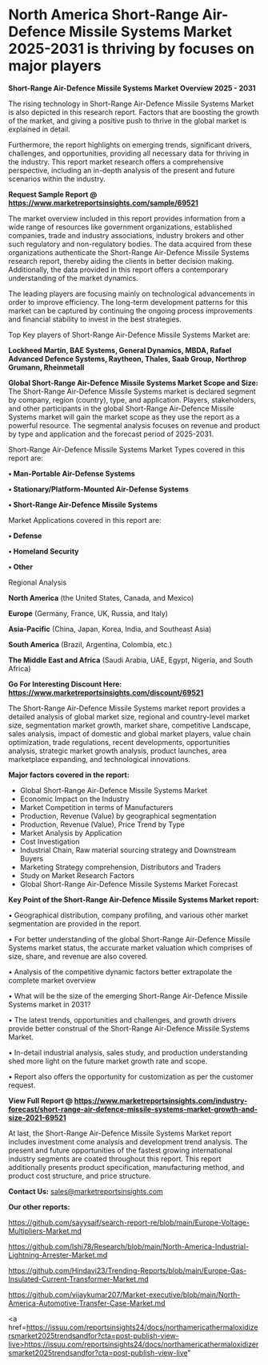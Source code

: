 # North America Short-Range Air-Defence Missile Systems Market 2025-2031 is thriving by focuses on major players

<Strong> Short-Range Air-Defence Missile Systems Market Overview 2025 - 2031</strong>

The rising technology in Short-Range Air-Defence Missile Systems Market is also depicted in this research report. Factors that are boosting the growth of the market, and giving a positive push to thrive in the global market is explained in detail.

Furthermore, the report highlights on emerging trends, significant drivers, challenges, and opportunities, providing all necessary data for thriving in the industry. This report market research offers a comprehensive perspective, including an in-depth analysis of the present and future scenarios within the industry.

<strong>Request Sample Report @ <a href=https://www.marketreportsinsights.com/sample/69521>https://www.marketreportsinsights.com/sample/69521</a></strong>

The market overview included in this report provides information from a wide range of resources like government organizations, established companies, trade and industry associations, industry brokers and other such regulatory and non-regulatory bodies. The data acquired from these organizations authenticate the Short-Range Air-Defence Missile Systems research report, thereby aiding the clients in better decision making. Additionally, the data provided in this report offers a contemporary understanding of the market dynamics.

The leading players are focusing mainly on technological advancements in order to improve efficiency. The long-term development patterns for this market can be captured by continuing the ongoing process improvements and financial stability to invest in the best strategies.

Top Key players of Short-Range Air-Defence Missile Systems Market are:

<strong>Lockheed Martin, BAE Systems, General Dynamics, MBDA, Rafael Advanced Defence Systems, Raytheon, Thales, Saab Group, Northrop Grumann, Rheinmetall</strong>

<strong><b>Global Short-Range Air-Defence Missile Systems Market Scope and Size:</b></strong>
The Short-Range Air-Defence Missile Systems market is declared segment by company, region (country), type, and application. Players, stakeholders, and other participants in the global Short-Range Air-Defence Missile Systems market will gain the market scope as they use the report as a powerful resource. The segmental analysis focuses on revenue and product by type and application and the forecast period of 2025-2031.

Short-Range Air-Defence Missile Systems Market Types covered in this report are:

<strong>• Man-Portable Air-Defense Systems

• Stationary/Platform-Mounted Air-Defense Systems

• Short-Range Air-Defence Missile Systems</strong>

Market Applications covered in this report are:

<strong>• Defense

• Homeland Security

• Other</strong> 

Regional Analysis

<strong>North America</strong> (the United States, Canada, and Mexico)

<strong>Europe</strong> (Germany, France, UK, Russia, and Italy)

<strong>Asia-Pacific</strong> (China, Japan, Korea, India, and Southeast Asia)

<strong>South America</strong> (Brazil, Argentina, Colombia, etc.)

<strong>The Middle East and Africa</strong> (Saudi Arabia, UAE, Egypt, Nigeria, and South Africa)

<strong>Go For Interesting Discount Here: <a href=https://www.marketreportsinsights.com/discount/69521>https://www.marketreportsinsights.com/discount/69521</a></strong>

The Short-Range Air-Defence Missile Systems market report provides a detailed analysis of global market size, regional and country-level market size, segmentation market growth, market share, competitive Landscape, sales analysis, impact of domestic and global market players, value chain optimization, trade regulations, recent developments, opportunities analysis, strategic market growth analysis, product launches, area marketplace expanding, and technological innovations.

<strong><b>Major factors covered in the report:</b></strong>
<ul>
  <li>Global Short-Range Air-Defence Missile Systems Market </li>
  <li>Economic Impact on the Industry</li>
  <li>Market Competition in terms of Manufacturers</li>
  <li>Production, Revenue (Value) by geographical segmentation</li>
  <li>Production, Revenue (Value), Price Trend by Type</li>
  <li>Market Analysis by Application</li>
  <li>Cost Investigation</li>
  <li>Industrial Chain, Raw material sourcing strategy and Downstream Buyers</li>
  <li>Marketing Strategy comprehension, Distributors and Traders</li>
  <li>Study on Market Research Factors</li>
  <li>Global Short-Range Air-Defence Missile Systems Market Forecast</li>
</ul>

<strong><b>Key Point of the Short-Range Air-Defence Missile Systems Market report:</b></strong>

• Geographical distribution, company profiling, and various other market segmentation are provided in the report.

• For better understanding of the global Short-Range Air-Defence Missile Systems market status, the accurate market valuation which comprises of size, share, and revenue are also covered.

• Analysis of the competitive dynamic factors better extrapolate the complete market overview

• What will be the size of the emerging Short-Range Air-Defence Missile Systems market in 2031?

• The latest trends, opportunities and challenges, and growth drivers provide better construal of the Short-Range Air-Defence Missile Systems Market.

• In-detail industrial analysis, sales study, and production understanding shed more light on the future market growth rate and scope.

• Report also offers the opportunity for customization as per the customer request.

<strong><b>View Full Report @ <a href=https://www.marketreportsinsights.com/industry-forecast/short-range-air-defence-missile-systems-market-growth-and-size-2021-69521>https://www.marketreportsinsights.com/industry-forecast/short-range-air-defence-missile-systems-market-growth-and-size-2021-69521</a></b></strong>


At last, the Short-Range Air-Defence Missile Systems Market report includes investment come analysis and development trend analysis. The present and future opportunities of the fastest growing international industry segments are coated throughout this report. This report additionally presents product specification, manufacturing method, and product cost structure, and price structure.

<strong>Contact Us:</strong>
sales@marketreportsinsights.com

<strong>Our other reports:</strong>

<a href=https://github.com/sayysaif/search-report-re/blob/main/Europe-Voltage-Multipliers-Market.md>https://github.com/sayysaif/search-report-re/blob/main/Europe-Voltage-Multipliers-Market.md</a>

<a href=https://github.com/Ishi78/Research/blob/main/North-America-Industrial-Lightning-Arrester-Market.md>https://github.com/Ishi78/Research/blob/main/North-America-Industrial-Lightning-Arrester-Market.md</a>

<a href=https://github.com/Hindavi23/Trending-Reports/blob/main/Europe-Gas-Insulated-Current-Transformer-Market.md>https://github.com/Hindavi23/Trending-Reports/blob/main/Europe-Gas-Insulated-Current-Transformer-Market.md</a>

<a href=https://github.com/vijaykumar207/Market-executive/blob/main/North-America-Automotive-Transfer-Case-Market.md>https://github.com/vijaykumar207/Market-executive/blob/main/North-America-Automotive-Transfer-Case-Market.md</a>

<a href=https://issuu.com/reportsinsights24/docs/northamericathermaloxidizersmarket2025trendsandfor?cta=post-publish-view-live>https://issuu.com/reportsinsights24/docs/northamericathermaloxidizersmarket2025trendsandfor?cta=post-publish-view-live</a>"
